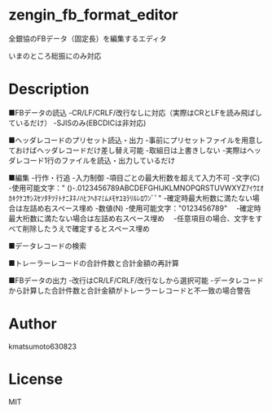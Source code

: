 # zengin_fb_format_editor
全銀協のFBデータ（固定長）を編集するエディタ

いまのところ総振にのみ対応

# Description

■FBデータの読込
-CR/LF/CRLF/改行なしに対応（実際はCRとLFを読み飛ばしているだけ）
-SJISのみ(EBCDICは非対応)

■ヘッダレコードのプリセット読込・出力
-事前にプリセットファイルを用意しておけばヘッダレコードだけ差し替え可能
-取組日は上書きしない
-実際はヘッダレコード1行のファイルを読込・出力しているだけ

■編集
-行作・行追
-入力制御
 -項目ごとの最大桁数を超えて入力不可
 -文字(C)
  -使用可能文字：" ()-.0123456789ABCDEFGHIJKLMNOPQRSTUVWXYZｱｲｳｴｵｶｷｸｹｺｻｼｽｾｿﾀﾁﾂﾃﾄﾅﾆﾇﾈﾉﾊﾋﾌﾍﾎﾏﾐﾑﾒﾓﾔﾕﾖﾗﾘﾙﾚﾛﾜﾝﾞﾟ"
  -確定時最大桁数に満たない場合は左詰め右スペース埋め
 -数値(N)
   -使用可能文字："0123456789"
 　-確定時最大桁数に満たない場合は左詰め右スペース埋め
 　-任意項目の場合、文字をすべて削除したうえで確定するとスペース埋め
 
■データレコードの検索

■トレーラーレコードの合計件数と合計金額の再計算

■FBデータの出力
-改行はCR/LF/CRLF/改行なしから選択可能
-データレコードから計算した合計件数と合計金額がトレーラーレコードと不一致の場合警告

# Author
kmatsumoto630823

# License
MIT
